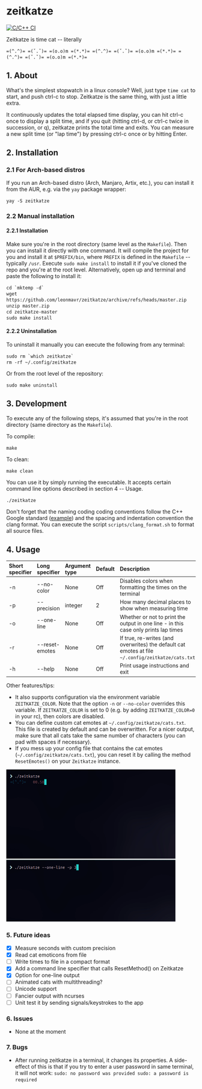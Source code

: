 zeitkatze
=========
[![C/C++ CI](https://github.com/leonmavr/zeitkatze/actions/workflows/c-cpp.yml/badge.svg)](https://github.com/leonmavr/zeitkatze/actions/workflows/c-cpp.yml)

Zeitkatze is time cat -- literally
```
=(^.^)= =(ˇ.ˇ)= =(o.o)m =(*.*)= =(^.^)= =(ˇ.ˇ)= =(o.o)m =(*.*)= =(^.^)= =(ˇ.ˇ)= =(o.o)m =(*.*)=
```

## 1. About
What's the simplest stopwatch in a linux console?
Well, just type `time cat` to start, and push ctrl-c to stop.
Zeitkatze is the same thing, with just a little extra.

It continuously updates the total elapsed time display, you can hit ctrl-c once to display a split time,
and if you quit (hitting ctrl-d, or ctrl-c twice in succession, or q), zeitkatze prints the total time and
exits. You can measure a new split time (or "lap time") by pressing ctrl-c once or by hitting Enter.

## 2. Installation

### 2.1 For Arch-based distros
If you run an Arch-based distro (Arch, Manjaro, Artix, etc.), you can install it
from the AUR, e.g. via the `yay` package wrapper:
```
yay -S zeitkatze
```

### 2.2 Manual installation
#### 2.2.1 Installation
Make sure you're in the root directory (same level as the `Makefile`). Then you
can install it directly with one command. It will compile the project for you
and install it at `$PREFIX/bin`, where `PREFIX` is defined in the `Makefile` --
typically `/usr`. Execute `sudo make install` to install it if you've cloned the
repo and you're at the root level. Alternatively, open up and terminal and paste
the following to install it:
```
cd `mktemp -d`
wget https://github.com/leonmavr/zeitkatze/archive/refs/heads/master.zip
unzip master.zip
cd zeitkatze-master
sudo make install
```

#### 2.2.2 Uninstallation
To uninstall it manually you can execute the following from any terminal:
```
sudo rm `which zeitkatze`
rm -rf ~/.config/zeitkatze
```
Or from the root level of the repository:
```
sudo make uninstall
```

## 3. Development
To execute any of the following steps, it's assumed that you're in the root
directory (same directory as the `Makefile`).  

To compile:
```
make
```
To clean:
```
make clean
```
You can use it by simply running the executable.
It accepts certain command line options described in section 4 -- Usage.
```
./zeitkatze
```
Don't forget that the naming coding coding conventions follow the C++ Google
standard ([example](https://github.com/chromium/chromium/blob/main/media/ffmpeg/ffmpeg_decoding_loop.h)) and the spacing and indentation convention the clang format.
You can execute the script `scripts/clang_format.sh` to format all source files.

## 4. Usage

| Short specifier | Long specifier            | Argument type | Default | Description                                                                              |
|:--------------- |:--------------------------|:--------------|:--------|:-----------------------------------------------------------------------------------------|
| -n              | --no-color                |  None         | Off     |Disables colors when formatting the times on the terminal                                 |   
| -p              | --precision               |  integer      | 2       |How many decimal places to show when measuring time                                       | 
| -o              | --one-line                |  None         | Off     |Whether or not to print the output in one line - in this case only prints lap times       | 
| -r              | --reset-emotes            |  None         | Off     |If true, re-writes (and overwrites) the default cat emotes at file `~/.config/zeitkatze/cats.txt`                                                                                                                                     | 
| -h              | --help                    |  None         | Off     |Print usage instructions and exit                                                         | 

Other features/tips:
* It also supports configuration via the environment variable `ZEITKATZE_COLOR`. Note that the
option `-n` or `--no-color` overrides this variable. If `ZEITKATZE_COLOR` is set to 0 (e.g. by
adding `ZEITKATZE_COLOR=0` in your rc), then colors are disabled.
* You can define custom cat emotes at `~/.config/zeitkatze/cats.txt`. This file is created by
default and can be overwritten. For a nicer output, make sure that all cats take the same number
of characters (you can pad with spaces if necessary).
* If you mess up your config file that contains the cat emotes (`~/.config/zeitkatze/cats.txt`),
you can reset it by calling the method `ResetEmotes()` on your `Zeitkatze` instance.

<p float="left">
    <img src="https://raw.githubusercontent.com/leonmavr/zeitkatze/master/assets/demo.gif" width="450" />
    <img src="https://raw.githubusercontent.com/leonmavr/zeitkatze/master/assets/demo_one_line.gif" width="450" />
</p>

### 5. Future ideas
- [x] Measure seconds with custom precision
- [x] Read cat emoticons from file
- [ ] Write times to file in a compact format
- [x] Add a command line specifier that calls ResetMethod() on Zeitkatze
- [x] Option for one-line output
- [ ] Animated cats with multithreading?
- [ ] Unicode support
- [ ] Fancier output with ncurses
- [ ] Unit test it by sending signals/keystrokes to the app

### 6. Issues
* None at the moment

### 7. Bugs
* After running zeitkatze in a terminal, it changes its properties.
A side-effect of this is that if you try to enter a user password in
same terminal, it will not work: `sudo: no password was provided
sudo: a password is required`
